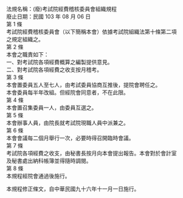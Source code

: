 法規名稱：(廢)考試院經費稽核委員會組織規程  
廢止日期：民國 103 年 08 月 06 日  
第 1 條  
考試院經費稽核委員會（以下簡稱本會）依據考試院組織法第十條第二項  
之規定組織之。  
第 2 條  
本會之職責如下：  
一、對考試院各項經費概算之編製提供意見。  
二、對考試院各項經費之收支按月稽考。  
第 3 條  
本會置委員五人至七人，由考試委員協商互推後，提院會聘任之。  
本會委員每半年改組。但經院會同意者，不在此限。  
第 4 條  
本會置召集委員一人，由委員互選之。  
第 5 條  
本會辦事人員，由院長就考試院現職人員中派兼之。  
第 6 條  
本會會議每二個月舉行一次，必要時得召開臨時會議。  
第 7 條  
考試院各項經費之收支，由秘書長按月向本會提出報告。本會對於會計室  
及秘書處出納科帳簿並得隨時調閱。  
第 8 條  
本規程經院會通過後施行。  


本規程修正條文，自中華民國九十六年十一月一日施行。  


